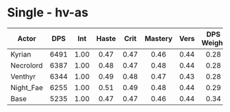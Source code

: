 # Single - hv-as
| Actor | DPS | Int | Haste | Crit | Mastery | Vers | DPS Weight |
|---|:---:|:---:|:---:|:---:|:---:|:---:|:---:|
|Kyrian|6491|1.00|0.47|0.47|0.46|0.44|0.28|
|Necrolord|6387|1.00|0.48|0.47|0.48|0.44|0.28|
|Venthyr|6344|1.00|0.49|0.48|0.47|0.43|0.28|
|Night_Fae|6255|1.00|0.51|0.49|0.48|0.44|0.29|
|Base|5235|1.00|0.47|0.47|0.46|0.44|0.34|
